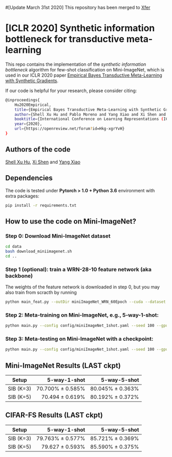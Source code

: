 #\[Update March 31st 2020\] This repository has been merged to [Xfer](https://github.com/amzn/xfer/tree/master/synthetic_info_bottleneck)

# \[ICLR 2020\] Synthetic information bottleneck for transductive meta-learning
This repo contains the implementation of the *synthetic information bottleneck* algorithm for few-shot classification on Mini-ImageNet,
which is used in our ICLR 2020 paper 
[Empirical Bayes Transductive Meta-Learning with Synthetic Gradients](https://openreview.net/forum?id=Hkg-xgrYvH).

If our code is helpful for your research, please consider citing: 
``` Bash
@inproceedings{
    Hu2020Empirical,
    title={Empirical Bayes Transductive Meta-Learning with Synthetic Gradients},
    author={Shell Xu Hu and Pablo Moreno and Yang Xiao and Xi Shen and Guillaume Obozinski and Neil Lawrence and Andreas Damianou},
    booktitle={International Conference on Learning Representations (ICLR)},
    year={2020},
    url={https://openreview.net/forum?id=Hkg-xgrYvH}
}
```

## Authors of the code
[Shell Xu Hu](http://hushell.github.io/), [Xi Shen](https://xishen0220.github.io/) and [Yang Xiao](https://youngxiao13.github.io/)


## Dependencies
The code is tested under **Pytorch > 1.0 + Python 3.6** environment with extra packages:
``` Bash
pip install -r requirements.txt
```


## How to use the code on Mini-ImageNet?
### **Step 0**: Download Mini-ImageNet dataset

``` Bash
cd data
bash download_miniimagenet.sh 
cd ..
```

### **Step 1** (optional): train a WRN-28-10 feature network (aka backbone)
The weights of the feature network is downloaded in step 0, but you may also train from scracth by running

``` Bash
python main_feat.py --outDir miniImageNet_WRN_60Epoch --cuda --dataset miniImageNet --nbEpoch 60
```

### **Step 2**: Meta-training on Mini-ImageNet, e.g., 5-way-1-shot:

``` Bash
python main.py --config config/miniImageNet_1shot.yaml --seed 100 --gpu 0
```

### **Step 3**: Meta-testing on Mini-ImageNet with a checkpoint:

``` Bash
python main.py --config config/miniImageNet_1shot.yaml --seed 100 --gpu 0 --ckpt cache/miniImageNet_1shot_K3_seed100/outputs_xx.xxx/netSIBBestxx.xxx.pth
```

## Mini-ImageNet Results (LAST ckpt)

| Setup         | 5-way-1-shot  | 5-way-5-shot |
| ------------- | -------------:| ------------:|
| SIB (K=3)     | 70.700% ± 0.585% | 80.045% ± 0.363%|
| SIB (K=5)     | 70.494 ± 0.619% | 80.192% ± 0.372%|

## CIFAR-FS Results (LAST ckpt)

| Setup         | 5-way-1-shot  | 5-way-5-shot |
| ------------- | -------------:| ------------:|
| SIB (K=3)     | 79.763% ± 0.577% | 85.721% ± 0.369%|
| SIB (K=5)     | 79.627 ± 0.593% | 85.590% ± 0.375%|
